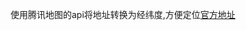 使用腾讯地图的api将地址转换为经纬度,方便定位[官方地址](https://lbs.qq.com/service/webService/webServiceGuide/webServiceGeocoder)
